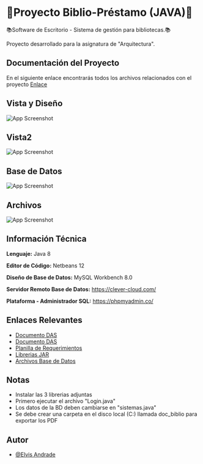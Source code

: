 
# 📕Proyecto Biblio-Préstamo (JAVA)📕

📚Software de Escritorio - Sistema de gestión para bibliotecas.📚

Proyecto desarrollado para la asignatura de "Arquitectura".




## Documentación del Proyecto

En el siguiente enlace encontrarás todos los archivos relacionados con el proyecto
[Enlace](https://drive.google.com/drive/folders/171XCSNHN0kZN3q8G54NnbHXVBHNFCe2-?usp=sharing)


## Vista y Diseño 

![App Screenshot](https://i.ibb.co/c1b5Hh6/pest-libro-1.png)

## Vista2

![App Screenshot](https://i.ibb.co/5kzY2FK/pest-libro-2.png)
## 
## 

## Base de Datos

![App Screenshot](https://i.ibb.co/94YZRJn/Base-de-Datos-Biblio-Prestamo.png)

## Archivos

![App Screenshot](https://i.ibb.co/zshz1Fq/archivos-imagen.png)
## Información Técnica

**Lenguaje:** Java 8

**Editor de Código:** Netbeans 12

**Diseño de Base de Datos:** MySQL Workbench 8.0

**Servidor Remoto Base de Datos:** https://clever-cloud.com/

**Plataforma - Administrador SQL:** https://phpmyadmin.co/





## Enlaces Relevantes

 - [Documento DAS](https://docs.google.com/document/d/1BlZ1IHs6_Jrkw4fF-Mr8GXeJ5SBLSk2h/edit?usp=sharing&ouid=110534567013198448977&rtpof=true&sd=true)
 - [Documento DAS](https://docs.google.com/document/d/19Bw9E80b4kKhDoAsRedNjsYpx6JGqJT3/edit?usp=sharing&ouid=110534567013198448977&rtpof=true&sd=true)
 - [Planilla de Requerimientos](https://docs.google.com/spreadsheets/d/1x80pXFgVZb7TMiM_txEfMCKnEYU3waM6/edit?usp=sharing&ouid=110534567013198448977&rtpof=true&sd=true)
 - [Librerias JAR](https://drive.google.com/drive/folders/1J3F3yVCIG9l0wZgBhSWLWyhgVoN5wKRy?usp=sharing)
 - [Archivos Base de Datos](https://drive.google.com/drive/folders/1tOeBXOV8D8Lll-QRWFkuycnm08oS1DYM?usp=sharing)


## Notas

- Instalar las 3 librerias adjuntas
- Primero ejecutar el archivo "Login.java"
- Los datos de la BD deben cambiarse en "sistemas.java"
- Se debe crear una carpeta en el disco local (C:) llamada doc_biblio para exportar los PDF


## Autor

- [@Elvis Andrade](https://www.github.com/elvis-duoc)

